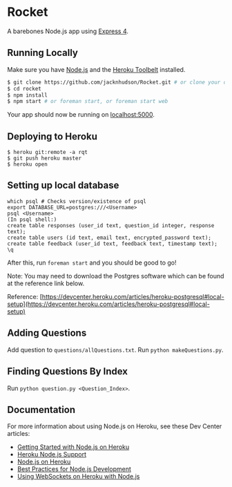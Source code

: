 # Rocket

A barebones Node.js app using [Express 4](http://expressjs.com/).

## Running Locally

Make sure you have [Node.js](http://nodejs.org/) and the [Heroku Toolbelt](https://toolbelt.heroku.com/) installed.

```sh
$ git clone https://github.com/jacknhudson/Rocket.git # or clone your own fork
$ cd rocket
$ npm install
$ npm start # or foreman start, or foreman start web
```

Your app should now be running on [localhost:5000](http://localhost:5000/).

## Deploying to Heroku

```
$ heroku git:remote -a rqt
$ git push heroku master
$ heroku open
```

## Setting up local database

```
which psql # Checks version/existence of psql
export DATABASE_URL=postgres:///<Username>
psql <Username>
(In psql shell:) 
create table responses (user_id text, question_id integer, response text);
create table users (id text, email text, encrypted_password text);
create table feedback (user_id text, feedback text, timestamp text);
\q
```

After this, run `foreman start` and you should be good to go!

Note: You may need to download the Postgres software which can be found at the reference link below.

Reference: [https://devcenter.heroku.com/articles/heroku-postgresql#local-setup](https://devcenter.heroku.com/articles/heroku-postgresql#local-setup)

## Adding Questions

Add question to `questions/allQuestions.txt`. Run `python makeQuestions.py`.

## Finding Questions By Index

Run `python question.py <Question_Index>`.

## Documentation

For more information about using Node.js on Heroku, see these Dev Center articles:

- [Getting Started with Node.js on Heroku](https://devcenter.heroku.com/articles/getting-started-with-nodejs)
- [Heroku Node.js Support](https://devcenter.heroku.com/articles/nodejs-support)
- [Node.js on Heroku](https://devcenter.heroku.com/categories/nodejs)
- [Best Practices for Node.js Development](https://devcenter.heroku.com/articles/node-best-practices)
- [Using WebSockets on Heroku with Node.js](https://devcenter.heroku.com/articles/node-websockets)
